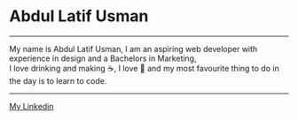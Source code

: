 <h1>Abdul Latif Usman</h1>
<hr>

My name is Abdul Latif Usman, I am an aspiring web developer with experience in design and a Bachelors in Marketing,</br>
I love drinking and making ☕, I love 📸 and my most favourite thing to do in the day is to learn to code.

<hr>
<a href="https://www.linkedin.com/in/abdul-latif-usman-320138116/">My Linkedin</a>
